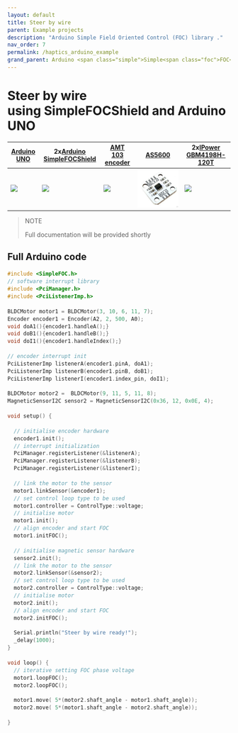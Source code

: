 ```yaml
---
layout: default
title: Steer by wire
parent: Example projects
description: "Arduino Simple Field Oriented Control (FOC) library ."
nav_order: 7
permalink: /haptics_arduino_example
grand_parent: Arduino <span class="simple">Simple<span class="foc">FOC</span>library</span> 
---
```



# Steer by wire <br>using <span class="simple">Simple<span class="foc">FOC</span>Shield</span> and Arduino UNO

[Arduino UNO](https://store.arduino.cc/arduino-uno-rev3) | 2x[Arduino <span class="simple">Simple<span class="foc">FOC</span>Shield</span>](arduino_simplefoc_shield_showcase) | [AMT 103 encoder](https://www.mouser.fr/ProductDetail/CUI-Devices/AMT103-V?qs=%2Fha2pyFaduiAsBlScvLoAWHUnKz39jAIpNPVt58AQ0PVb84dpbt53g%3D%3D) | [AS5600](https://www.ebay.com/itm/1PC-New-AS5600-magnetic-encoder-sensor-module-12bit-high-precision/303401254431?hash=item46a41fbe1f:g:nVwAAOSwTJJd8zRK) | 2x[IPower GBM4198H-120T](https://www.ebay.com/itm/iPower-Gimbal-Brushless-Motor-GBM4108H-120T-for-5N-7N-GH2-ILDC-Aerial-photo-FPV/254541115855?hash=item3b43d531cf:g:q94AAOSwPcVVo571)
--- | --- | --- | --- | --- 
<img src="extras/Images/arduino_uno.jpg" class="imgtable150"> |  <img src="extras/Images/shield_to_v13.jpg" class="imgtable150">  | <img src="extras/Images/enc1.png" class="imgtable150"> | <img src="extras/Images/as5600.jpg" class="imgtable150">  | <img src="extras/Images/mot.jpg" class="imgtable150"> 



<blockquote class="info"><p class="heading">NOTE</p>
Full documentation will be provided shortly
</blockquote>


## Full Arduino code

```cpp
#include <SimpleFOC.h>
// software interrupt library
#include <PciManager.h>
#include <PciListenerImp.h>

BLDCMotor motor1 = BLDCMotor(3, 10, 6, 11, 7);
Encoder encoder1 = Encoder(A2, 2, 500, A0);
void doA1(){encoder1.handleA();}
void doB1(){encoder1.handleB();}
void doI1(){encoder1.handleIndex();}

// encoder interrupt init
PciListenerImp listenerA(encoder1.pinA, doA1);
PciListenerImp listenerB(encoder1.pinB, doB1);
PciListenerImp listenerI(encoder1.index_pin, doI1);

BLDCMotor motor2 =  BLDCMotor(9, 11, 5, 11, 8);
MagneticSensorI2C sensor2 = MagneticSensorI2C(0x36, 12, 0x0E, 4);

void setup() {

  // initialise encoder hardware
  encoder1.init();  
  // interrupt initialization
  PciManager.registerListener(&listenerA);
  PciManager.registerListener(&listenerB);
  PciManager.registerListener(&listenerI);
  
  // link the motor to the sensor
  motor1.linkSensor(&encoder1);
  // set control loop type to be used
  motor1.controller = ControlType::voltage;
  // initialise motor
  motor1.init();
  // align encoder and start FOC
  motor1.initFOC();
  
  // initialise magnetic sensor hardware
  sensor2.init();
  // link the motor to the sensor
  motor2.linkSensor(&sensor2);
  // set control loop type to be used
  motor2.controller = ControlType::voltage;
  // initialise motor
  motor2.init();
  // align encoder and start FOC
  motor2.initFOC();
  
  Serial.println("Steer by wire ready!");
  _delay(1000);
}

void loop() {
  // iterative setting FOC phase voltage
  motor1.loopFOC();
  motor2.loopFOC();

  motor1.move( 5*(motor2.shaft_angle - motor1.shaft_angle));
  motor2.move( 5*(motor1.shaft_angle - motor2.shaft_angle));
  
}
```